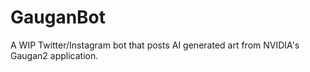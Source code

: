 # GauganBot
A WIP Twitter/Instagram bot that posts AI generated art from NVIDIA's Gaugan2 application.
